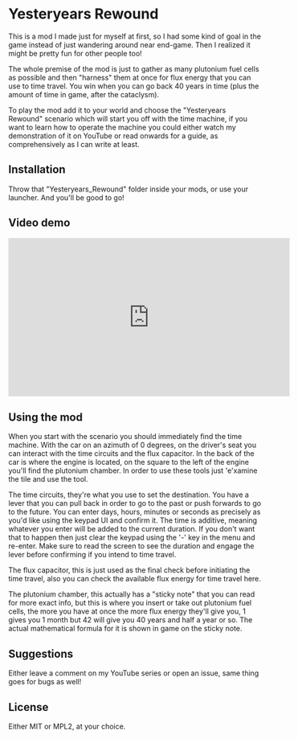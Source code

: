 # Yesteryears Rewound

This is a mod I made just for myself at first, so I had some kind of goal in the game instead of just wandering around near end-game. Then I realized it might be pretty fun for other people too!

The whole premise of the mod is just to gather as many plutonium fuel cells as possible and then "harness" them at once for flux energy that you can use to time travel. You win when you can go back 40 years in time (plus the amount of time in game, after the cataclysm).

To play the mod add it to your world and choose the "Yesteryears Rewound" scenario which will start you off with the time machine, if you want to learn how to operate the machine you could either watch my demonstration of it on YouTube or read onwards for a guide, as comprehensively as I can write at least.

## Installation

Throw that "Yesteryears_Rewound" folder inside your mods, or use your launcher. And you'll be good to go!

## Video demo

<iframe width="560" height="315" src="https://www.youtube.com/embed/aL8pyrdLZBA" title="YouTube video player" frameborder="0" allow="accelerometer; autoplay; clipboard-write; encrypted-media; gyroscope; picture-in-picture; web-share" referrerpolicy="strict-origin-when-cross-origin" allowfullscreen></iframe>

## Using the mod

When you start with the scenario you should immediately find the time machine. With the car on an azimuth of 0 degrees, on the driver's seat you can interact with the time circuits and the flux capacitor. In the back of the car is where the engine is located, on the square to the left of the engine you'll find the plutonium chamber. In order to use these tools just 'e'xamine the tile and use the tool.

The time circuits, they're what you use to set the destination. You have a lever that you can pull back in order to go to the past or push forwards to go to the future. You can enter days, hours, minutes or seconds as precisely as you'd like using the keypad UI and confirm it. The time is additive, meaning whatever you enter will be added to the current duration. If you don't want that to happen then just clear the keypad using the '-' key in the menu and re-enter. Make sure to read the screen to see the duration and engage the lever before confirming if you intend to time travel.

The flux capacitor, this is just used as the final check before initiating the time travel, also you can check the available flux energy for time travel here.

The plutonium chamber, this actually has a "sticky note" that you can read for more exact info, but this is where you insert or take out plutonium fuel cells, the more you have at once the more flux energy they'll give you, 1 gives you 1 month but 42 will give you 40 years and half a year or so. The actual mathematical formula for it is shown in game on the sticky note.

## Suggestions

Either leave a comment on my YouTube series or open an issue, same thing goes for bugs as well!

## License

Either MIT or MPL2, at your choice.
